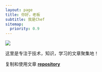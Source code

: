 ```yaml
---
layout: page
title: 你好，老板
subtitle: 我是Chef
sitemap:
  priority: 0.9
---
```


<img src="{{ '/assets/img/pudhina.jpg' | prepend: site.baseurl }}" id="about-img">

<div id="describe-text">
	<p>这里是专注于技术，知识，学习的文章聚集地！</p>
	<p>复制和使用文章 <strong> <a href="https://github.com/knhash/Pudhina"> repository</a> </strong></p>
</div>